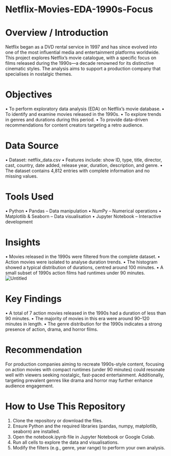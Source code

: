 # Netflix-Movies-EDA-1990s-Focus

# Overview / Introduction

Netflix began as a DVD rental service in 1997 and has since evolved into one of the most influential media and entertainment platforms worldwide. This project explores Netflix’s movie catalogue, with a specific focus on films released during the 1990s—a decade renowned for its distinctive cinematic styles. The analysis aims to support a production company that specialises in nostalgic themes.

# Objectives

•	To perform exploratory data analysis (EDA) on Netflix’s movie database.
•	To identify and examine movies released in the 1990s.
•	To explore trends in genres and durations during this period.
•	To provide data-driven recommendations for content creators targeting a retro audience.

# Data Source

•	Dataset: netflix_data.csv
•	Features include: show ID, type, title, director, cast, country, date added, release year, duration, description, and genre.
•	The dataset contains 4,812 entries with complete information and no missing values.

# Tools Used

•	Python
•	Pandas – Data manipulation
•	NumPy – Numerical operations
•	Matplotlib & Seaborn – Data visualisation
•	Jupyter Notebook – Interactive development

# Insights

•	Movies released in the 1990s were filtered from the complete dataset.
•	Action movies were isolated to analyse duration trends.
•	The histogram showed a typical distribution of durations, centred around 100 minutes.
•	A small subset of 1990s action films had runtimes under 90 minutes.
![Untitled](https://github.com/user-attachments/assets/1e94fcca-1a97-4589-a0f6-0964afb7b848)


# Key Findings

•	A total of 7 action movies released in the 1990s had a duration of less than 90 minutes.
•	The majority of movies in this era were around 90–120 minutes in length.
•	The genre distribution for the 1990s indicates a strong presence of action, drama, and horror films.

# Recommendation

For production companies aiming to recreate 1990s-style content, focusing on action movies with compact runtimes (under 90 minutes) could resonate well with viewers seeking nostalgic, fast-paced entertainment. Additionally, targeting prevalent genres like drama and horror may further enhance audience engagement.

# How to Use This Repository

1.	Clone the repository or download the files.
2.	Ensure Python and the required libraries (pandas, numpy, matplotlib, seaborn) are installed.
3.	Open the notebook.ipynb file in Jupyter Notebook or Google Colab.
4.	Run all cells to explore the data and visualisations.
5.	Modify the filters (e.g., genre, year range) to perform your own analysis.
